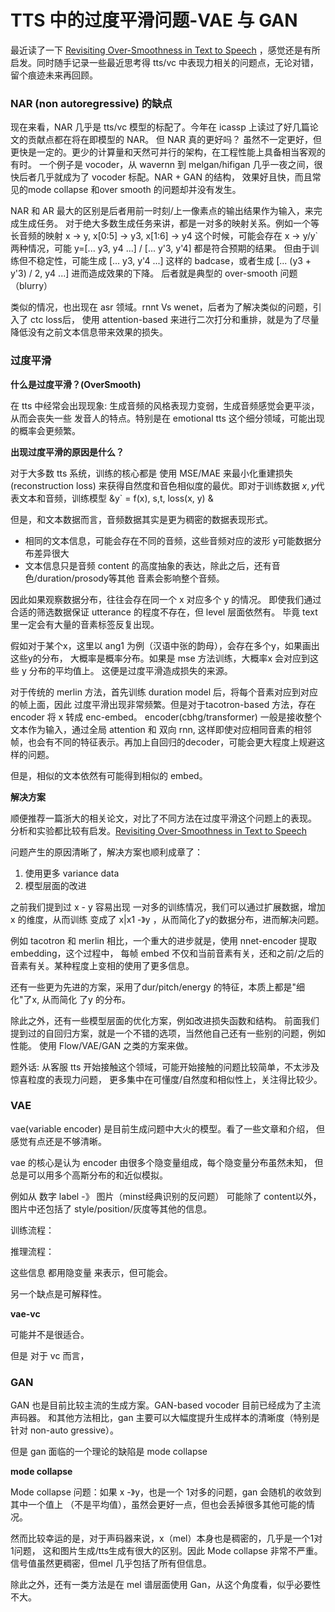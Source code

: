 
# TTS 中的过度平滑问题-VAE 与 GAN

最近读了一下 [Revisiting Over-Smoothness in Text to Speech](https://arxiv.org/pdf/2202.13066.pdf)
，感觉还是有所启发。同时随手记录一些最近思考得 tts/vc 中表现力相关的问题点，无论对错，留个痕迹未来再回顾。

### NAR (non autoregressive) 的缺点

现在来看，NAR 几乎是 tts/vc 模型的标配了。今年在 icassp 上读过了好几篇论文的贡献点都在将在即模型的 NAR。
但 NAR 真的更好吗？ 虽然不一定更好，但更快是一定的。更少的计算量和天然可并行的架构，在工程性能上具备相当客观的有时。
一个例子是 vocoder，从 wavernn 到 melgan/hifigan 几乎一夜之间，很快后者几乎就成为了 vocoder 标配。NAR + GAN 的结构，
效果好且快，而且常见的mode collapse 和over smooth 的问题却并没有发生。

NAR 和 AR 最大的区别是后者用前一时刻/上一像素点的输出结果作为输入，来完成生成任务。
对于绝大多数生成任务来讲，都是一对多的映射关系。例如一个等长音频的映射 x -> y, 
x[0:5] -> y3, x[1:6] -> y4 这个时候，可能会存在 x -> y/y` 两种情况，可能 y=[... y3, y4 ...] / [... y'3, y'4] 都是符合预期的结果。
但由于训练但不稳定性，可能生成 [... y3, y'4 ...] 这样的 badcase，或者生成 [... (y3 + y'3) / 2, y4 ...] 进而造成效果的下降。
后者就是典型的 over-smooth 问题（blurry）

类似的情况，也出现在 asr 领域。rnnt Vs wenet，后者为了解决类似的问题，引入了 ctc loss后，
使用 attention-based 来进行二次打分和重排，就是为了尽量降低没有之前文本信息带来效果的损失。
  
### 过度平滑

**什么是过度平滑？(OverSmooth)**

在 tts 中经常会出现现象: 生成音频的风格表现力变弱，生成音频感觉会更平淡，从而会丧失一些
发音人的特点。特别是在 emotional tts 这个细分领域，可能出现的概率会更频繁。

**出现过度平滑的原因是什么？**

对于大多数 tts  系统，训练的核心都是 使用 MSE/MAE 来最小化重建损失(reconstruction loss)
来获得自然度和音色相似度的最优。即对于训练数据 $x, y$代表文本和音频，训练模型 &y` = f(x), s,t, loss(x, y) &

但是，和文本数据而言，音频数据其实是更为稠密的数据表现形式。
- 相同的文本信息，可能会存在不同的音频，这些音频对应的波形 y可能数据分布差异很大
- 文本信息只是音频 content 的高度抽象的表达，除此之后，还有音色/duration/prosody等其他
音素会影响整个音频。

因此如果观察数据分布，往往会存在同一个 x 对应多个 y 的情况。
即使我们通过合适的筛选数据保证 utterance 的程度不存在，但 level 层面依然有。
毕竟 text 里一定会有大量的音素标签反复出现。

假如对于某个x，这里以 ang1 为例（汉语中张的韵母），会存在多个y，如果画出这些y的分布，
大概率是概率分布。如果是 mse 方法训练，大概率x 会对应到这些 y 分布的平均值上。
这便是过度平滑造成损失的来源。

对于传统的 merlin 方法，首先训练 duration model 后，将每个音素对应到对应的帧上面，因此
过度平滑出现非常频繁。但是对于tacotron-based 方法，存在 encoder 将 x 转成 enc-embed。
encoder(cbhg/transformer) 一般是接收整个文本作为输入，通过全局 attention 和 双向 rnn,
这样即使对应相同音素的相邻帧，也会有不同的特征表示。再加上自回归的decoder，可能会更大程度上规避这样的问题。

但是，相似的文本依然有可能得到相似的 embed。


**解决方案**

顺便推荐一篇浙大的相关论文，对比了不同方法在过度平滑这个问题上的表现。
分析和实验都比较有启发。[Revisiting Over-Smoothness in Text to Speech](https://arxiv.org/pdf/2202.13066.pdf)

问题产生的原因清晰了，解决方案也顺利成章了：
1. 使用更多 variance data
2. 模型层面的改进

之前我们提到过 x - y 容易出现 一对多的训练情况，我们可以通过扩展数据，增加 x 的维度，从而训练
变成了 x|x1 -》y ，从而简化了y的数据分布，进而解决问题。

例如 tacotron 和 merlin 相比，一个重大的进步就是，使用 nnet-encoder 提取 embedding，这个过程中，
每帧 embed 不仅和当前音素有关，还和之前/之后的音素有关。某种程度上变相的使用了更多信息。

还有一些更为先进的方案，采用了dur/pitch/energy 的特征，本质上都是"细化"了x, 从而简化 了y
的分布。

除此之外，还有一些模型层面的优化方案，例如改进损失函数和结构。
前面我们提到过的自回归方案，就是一个不错的选项，当然他自己还有一些别的问题，例如性能。
使用 Flow/VAE/GAN 之类的方案来做。


题外话: 从客服 tts 开始接触这个领域，可能开始接触的问题比较简单，不太涉及惊喜粒度的表现力问题，
更多集中在可懂度/自然度和相似性上，关注得比较少。

### VAE 

vae(variable encoder) 是目前生成问题中大火的模型。看了一些文章和介绍，
但感觉有点还是不够清晰。

vae 的核心是认为 encoder 由很多个隐变量组成，每个隐变量分布虽然未知，
但总是可以用多个高斯分布的和近似模拟。

例如从 数字 label -》 图片（minst经典识别的反问题）
可能除了 content以外，图片中还包括了 style/position/灰度等其他的信息。

训练流程：

推理流程：

这些信息 都用隐变量 来表示，但可能会。

另一个缺点是可解释性。

**vae-vc**      

可能并不是很适合。

但是 对于 vc 而言，


### GAN

GAN 也是目前比较主流的生成方案。GAN-based vocoder 目前已经成为了主流声码器。
和其他方法相比，gan 主要可以大幅度提升生成样本的清晰度（特别是针对 non-auto gressive）。

但是 gan 面临的一个理论的缺陷是 mode collapse

**mode collapse**

Mode collapse 问题：如果 x -》y，也是一个 1对多的问题，gan 会随机的收敛到其中一个值上
（不是平均值），虽然会更好一点，但也会丢掉很多其他可能的情况。

然而比较幸运的是，对于声码器来说，x（mel）本身也是稠密的，几乎是一个1对1问题，
这和图片生成/tts生成有很大的区别。因此 Mode collapse 非常不严重。信号值虽然更稠密，但mel
几乎包括了所有但信息。

除此之外，还有一类方法是在 mel 谱层面使用 Gan，从这个角度看，似乎必要性不大。
